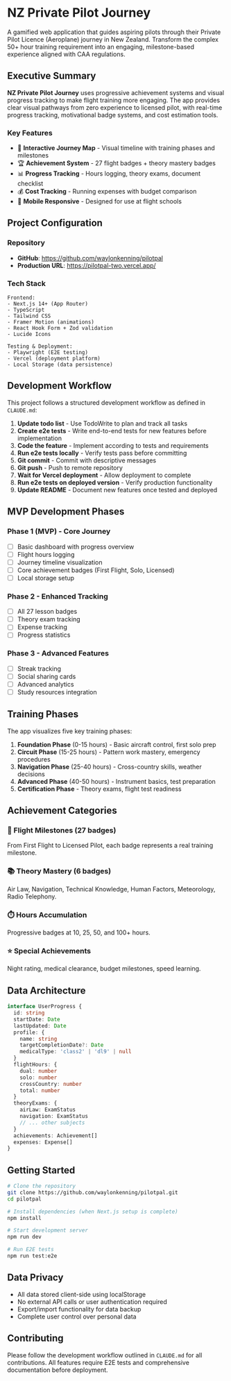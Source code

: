 # NZ Private Pilot Journey

A gamified web application that guides aspiring pilots through their Private Pilot Licence (Aeroplane) journey in New Zealand. Transform the complex 50+ hour training requirement into an engaging, milestone-based experience aligned with CAA regulations.

## Executive Summary

**NZ Private Pilot Journey** uses progressive achievement systems and visual progress tracking to make flight training more engaging. The app provides clear visual pathways from zero experience to licensed pilot, with real-time progress tracking, motivational badge systems, and cost estimation tools.

### Key Features
- 🎯 **Interactive Journey Map** - Visual timeline with training phases and milestones
- 🏆 **Achievement System** - 27 flight badges + theory mastery badges
- 📊 **Progress Tracking** - Hours logging, theory exams, document checklist
- 💰 **Cost Tracking** - Running expenses with budget comparison
- 📱 **Mobile Responsive** - Designed for use at flight schools

## Project Configuration

### Repository
- **GitHub**: https://github.com/waylonkenning/pilotpal
- **Production URL**: https://pilotpal-two.vercel.app/

### Tech Stack
```
Frontend:
- Next.js 14+ (App Router)
- TypeScript
- Tailwind CSS
- Framer Motion (animations)
- React Hook Form + Zod validation
- Lucide Icons

Testing & Deployment:
- Playwright (E2E testing)
- Vercel (deployment platform)
- Local Storage (data persistence)
```

## Development Workflow

This project follows a structured development workflow as defined in `CLAUDE.md`:

1. **Update todo list** - Use TodoWrite to plan and track all tasks
2. **Create e2e tests** - Write end-to-end tests for new features before implementation
3. **Code the feature** - Implement according to tests and requirements
4. **Run e2e tests locally** - Verify tests pass before committing
5. **Git commit** - Commit with descriptive messages
6. **Git push** - Push to remote repository
7. **Wait for Vercel deployment** - Allow deployment to complete
8. **Run e2e tests on deployed version** - Verify production functionality
9. **Update README** - Document new features once tested and deployed

## MVP Development Phases

### Phase 1 (MVP) - Core Journey
- [ ] Basic dashboard with progress overview
- [ ] Flight hours logging
- [ ] Journey timeline visualization
- [ ] Core achievement badges (First Flight, Solo, Licensed)
- [ ] Local storage setup

### Phase 2 - Enhanced Tracking
- [ ] All 27 lesson badges
- [ ] Theory exam tracking
- [ ] Expense tracking
- [ ] Progress statistics

### Phase 3 - Advanced Features
- [ ] Streak tracking
- [ ] Social sharing cards
- [ ] Advanced analytics
- [ ] Study resources integration

## Training Phases

The app visualizes five key training phases:

1. **Foundation Phase** (0-15 hours) - Basic aircraft control, first solo prep
2. **Circuit Phase** (15-25 hours) - Pattern work mastery, emergency procedures
3. **Navigation Phase** (25-40 hours) - Cross-country skills, weather decisions
4. **Advanced Phase** (40-50 hours) - Instrument basics, test preparation
5. **Certification Phase** - Theory exams, flight test readiness

## Achievement Categories

### 🛫 Flight Milestones (27 badges)
From First Flight to Licensed Pilot, each badge represents a real training milestone.

### 📚 Theory Mastery (6 badges)
Air Law, Navigation, Technical Knowledge, Human Factors, Meteorology, Radio Telephony.

### ⏱️ Hours Accumulation
Progressive badges at 10, 25, 50, and 100+ hours.

### ⭐ Special Achievements
Night rating, medical clearance, budget milestones, speed learning.

## Data Architecture

```typescript
interface UserProgress {
  id: string
  startDate: Date
  lastUpdated: Date
  profile: {
    name: string
    targetCompletionDate?: Date
    medicalType: 'class2' | 'dl9' | null
  }
  flightHours: {
    dual: number
    solo: number
    crossCountry: number
    total: number
  }
  theoryExams: {
    airLaw: ExamStatus
    navigation: ExamStatus
    // ... other subjects
  }
  achievements: Achievement[]
  expenses: Expense[]
}
```

## Getting Started

```bash
# Clone the repository
git clone https://github.com/waylonkenning/pilotpal.git
cd pilotpal

# Install dependencies (when Next.js setup is complete)
npm install

# Start development server
npm run dev

# Run E2E tests
npm run test:e2e
```

## Data Privacy

- All data stored client-side using localStorage
- No external API calls or user authentication required
- Export/import functionality for data backup
- Complete user control over personal data

## Contributing

Please follow the development workflow outlined in `CLAUDE.md` for all contributions. All features require E2E tests and comprehensive documentation before deployment.